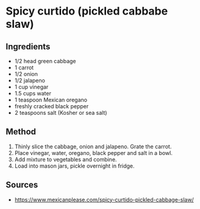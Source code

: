 # Spicy curtido (pickled cabbabe slaw)

## Ingredients
* 1/2 head green cabbage
* 1 carrot
* 1/2 onion
* 1/2 jalapeno
* 1 cup vinegar
* 1.5 cups water
* 1 teaspoon Mexican oregano
* freshly cracked black pepper
* 2 teaspoons salt (Kosher or sea salt)

## Method
1. Thinly slice the cabbage, onion and jalapeno. Grate the carrot.
2. Place vinegar, water, oregano, black pepper and salt in a bowl.
3. Add mixture to vegetables and combine.
4. Load into mason jars, pickle overnight in fridge.

## Sources
* https://www.mexicanplease.com/spicy-curtido-pickled-cabbage-slaw/
